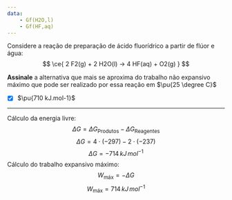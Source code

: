 ```yaml
---
data:
    - Gf(H2O,l)
    - Gf(HF,aq)
---
```


Considere a reação de preparação de ácido fluorídrico a partir de flúor e água:
$$
    \ce{ 2 F2(g) + 2 H2O(l) -> 4 HF(aq) + O2(g) }
$$

**Assinale** a alternativa que mais se aproxima do trabalho não expansivo máximo que pode ser realizado por essa reação em $\pu{25 \degree C}$

- [x] $\pu{710 kJ.mol-1}$

---

Cálculo da energia livre:
$$\Delta G= \Delta G_{\text{Produtos}}- \Delta G_{\text{Reagentes}}$$
$$\Delta G=4\cdot(-297)-2\cdot(-237)$$
$$\Delta G=-714\,kJ\,mol^{-1}$$
Cálculo do trabalho expansivo máximo:
$$W_{\text{máx}}=-\Delta G$$
$$W_{\text{máx}}=714\,kJ\,mol^{-1}$$
